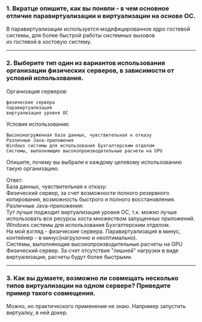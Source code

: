 ### 1. Вкратце опишите, как вы поняли - в чем основное отличие паравиртуализации и виртуализации на основе ОС. 
В паравиртуализации используется модифицированное ядро гостевой системы, для более быстрой работы системных вызовов  
из гостевой в хостовую систему.  

---

### 2. Выберите тип один из вариантов использования организации физических серверов, в зависимости от условий использования.  

Организация серверов:  

    физические сервера  
    паравиртуализация  
    виртуализация уровня ОС  

Условия использования:  

    Высоконагруженная база данных, чувствительная к отказу  
    Различные Java-приложения  
    Windows системы для использования Бухгалтерским отделом  
    Системы, выполняющие высокопроизводительные расчеты на GPU  

Опишите, почему вы выбрали к каждому целевому использованию такую организацию.  

Ответ:  
База данных, чувствительная к отказу:    
Физический сервер, за счет возможности полного резервного копирования, возможность быстрого и полного восстановления.  
Различные Java-приложения:  
Тут лучше поджодит виртуализация уровня ОС, т.к. можно лучше использовать все ресурсы хоста множеством запущенных приложений.  
Windows системы для использования Бухгалтерским отделом.  
На мой взгляд  - физические сервера. Паравиртуализация в минус, контейнер - в минус(нагрузочно и неоптимально).  
Системы, выполняющие высокопроизводительные расчеты на GPU  
  Физический сервер. За счет отсутствия "лишней" нагрузки в виде виртуализации, расчеты будут более быстрыми.  

---

### 3. Как вы думаете, возможно ли совмещать несколько типов виртуализации на одном сервере? Приведите пример такого совмещения.  
Можно, но практического применения не знаю. Например запустить виртуалку, в ней докер.  
